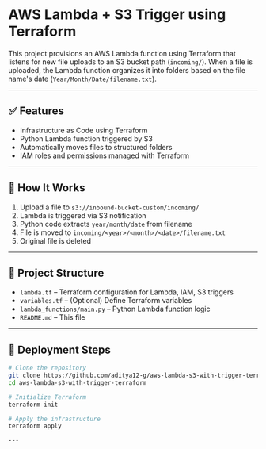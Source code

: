 # AWS Lambda + S3 Trigger using Terraform

This project provisions an AWS Lambda function using Terraform that listens for new file uploads to an S3 bucket path (`incoming/`). When a file is uploaded, the Lambda function organizes it into folders based on the file name's date (`Year/Month/Date/filename.txt`).

---

## ✅ Features

- Infrastructure as Code using Terraform
- Python Lambda function triggered by S3
- Automatically moves files to structured folders
- IAM roles and permissions managed with Terraform

---

## 🧠 How It Works

1. Upload a file to `s3://inbound-bucket-custom/incoming/`
2. Lambda is triggered via S3 notification
3. Python code extracts `year/month/date` from filename
4. File is moved to `incoming/<year>/<month>/<date>/filename.txt`
5. Original file is deleted

---

## 📁 Project Structure

- `lambda.tf` – Terraform configuration for Lambda, IAM, S3 triggers
- `variables.tf` – (Optional) Define Terraform variables
- `lambda_functions/main.py` – Python Lambda function logic
- `README.md` – This file

---

## 🚀 Deployment Steps

```bash
# Clone the repository
git clone https://github.com/aditya12-g/aws-lambda-s3-with-trigger-terraform.git
cd aws-lambda-s3-with-trigger-terraform

# Initialize Terraform
terraform init

# Apply the infrastructure
terraform apply

---




